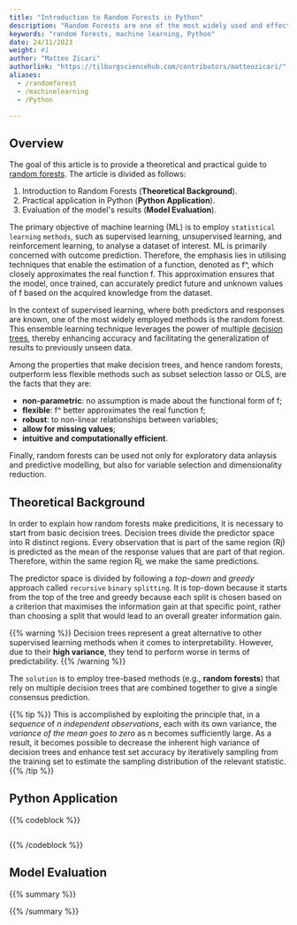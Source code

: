 ```yaml
---
title: "Introduction to Random Forests in Python"
description: "Random Forests are one of the most widely used and effective machine learning (ML) algorithms. The balanced trade-off between flexibility of the model and interpretability of the results makes random forests a ML method worth analysing from both theoretical and practical perspectives."
keywords: "random forests, machine learning, Python"
date: 24/11/2023
weight: #1
author: "Matteo Zicari"
authorlink: "https://tilburgsciencehub.com/contributors/matteozicari/"
aliases:
  - /randomforest
  - /machinelearning
  - /Python

---
```



## Overview

The goal of this article is to provide a theoretical and practical guide to [random forests](https://link.springer.com/article/10.1023/a:1010933404324). The article is divided as follows:

1. Introduction to Random Forests (**Theoretical Background**).
2. Practical application in Python (**Python Application**).
3. Evaluation of the model's results (**Model Evaluation**).

The primary objective of machine learning (ML) is to employ `statistical` `learning` `methods`, such as supervised learning, unsupervised learning, and reinforcement learning, to analyse a dataset of interest. ML is primarily concerned with outcome prediction. Therefore, the emphasis lies in utilising techniques that enable the estimation of a function, denoted as f^, which closely approximates the real function f. This approximation ensures that the model, once trained, can accurately predict future and unknown values of f based on the acquired knowledge from the dataset.

In the context of supervised learning, where both predictors and responses are known, one of the most widely employed methods is the random forest. This ensemble learning technique leverages the power of multiple [decision trees](https://www.taylorfrancis.com/books/mono/10.1201/9781315139470/classification-regression-trees-leo-breiman), thereby enhancing accuracy and facilitating the generalization of results to previously unseen data.

Among the properties that make decision trees, and hence random forests, outperform less flexible methods such as subset selection  lasso or OLS, are the facts that they are:

- **non-parametric**: no assumption is made about the functional form of f;
- **flexible**: f^ better approximates the real function f;
- **robust**: to non-linear relationships between variables;
- **allow for missing values**;
- **intuitive and computationally efficient**.


Finally, random forests can be used not only for exploratory data anlaysis and predictive modelling, but also for variable selection and dimensionality reduction. 


## Theoretical Background

In order to explain how random forests make predicitions, it is necessary to start from basic decision trees. Decision trees divide the predictor space into R distinct regions. Every observation that is part of the same region (Rj) is predicted as the mean of the response values that are part of that region. Therefore, within the same region Rj, we make the same predictions. 

The predictor space is divided by following a *top-down* and *greedy* approach called `recursive` `binary` `splitting`. It is top-down because it starts from the top of the tree and greedy because each split is chosen based on a criterion that maximises the information gain at that specific point, rather than choosing a split that would lead to an overall greater information gain.

{{% warning %}} 
Decision trees represent a great alternative to other supervised learning methods when it comes to interpretability. However, due to their **high variance**, they tend to perform worse in terms of predictability.
{{% /warning %}}

The `solution` is to employ tree-based methods (e.g., **random forests**) that rely on multiple decision trees that are combined together to give a single consensus prediction.  

{{% tip %}}
This is accomplished by exploiting the principle that, in a *sequence* of *n independent observations*, each with its own variance, the *variance of the mean goes to zero* as n becomes sufficiently large. As a result, it becomes possible to decrease the inherent high variance of decision trees and enhance test set accuracy by iteratively sampling from the training set to estimate the sampling distribution of the relevant statistic.
{{% /tip %}}




## Python Application

{{% codeblock %}} 
```python


```
{{% /codeblock %}}


## Model Evaluation











{{% summary %}}

{{% /summary %}}